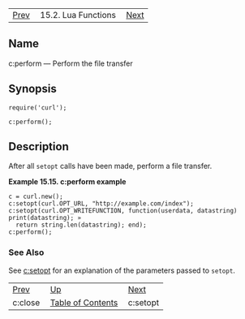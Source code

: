 |     |     |     |
| --- | --- | --- |
| [Prev](lua.ref.curl.c_close)  | 15.2. Lua Functions |  [Next](lua.ref.curl.c_setopt.php) |

<a name="lua.ref.curl.c_perform"></a>
## Name

c:perform — Perform the file transfer

<a name="idp23859872"></a>
## Synopsis

`require('curl');`

`c:perform();`

<a name="idp23862544"></a>
## Description

After all `setopt` calls have been made, perform a file transfer.

<a name="lua.ref.curl.c_perform.example"></a>

**Example 15.15. c:perform example**

```
c = curl.new();
c:setopt(curl.OPT_URL, "http://example.com/index");
c:setopt(curl.OPT_WRITEFUNCTION, function(userdata, datastring) print(datastring); »
  return string.len(datastring); end);
c:perform();
```

<a name="idp23866928"></a>
### See Also

See [c:setopt](lua.ref.curl.c_setopt "c:setopt") for an explanation of the parameters passed to `setopt`.

|     |     |     |
| --- | --- | --- |
| [Prev](lua.ref.curl.c_close)  | [Up](lua.function.details.php) |  [Next](lua.ref.curl.c_setopt.php) |
| c:close  | [Table of Contents](index) |  c:setopt |

